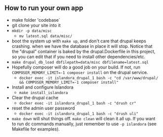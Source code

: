 ## How to run your own app

* make folder 'codebase`
* git clone your site into it
* `mkdir -p data/misc`
  * `mv latest.sql data/misc/`
* boot the system up with `make up`, and don't care that drupal keeps crashing. when we have the database in place it will stop. Notice that the "drupal" container is baked by the drupal.Dockerfile in this project, so you can edit that if you need to install other dependencies/etc.
* `make drupal_db_load dbfilepath=data/misc dbfilename=latest.sql`
* Hopefully composer will do a good job on your build. If not, run `COMPOSER_MEMORY_LIMIT=-1 composer install` on the drupal service.
  * `docker exec -it islandora_drupal_1 bash -c "cd /var/www/drupal/ && COMPOSER_MEMORY_LIMIT=-1 composer install"`
* Install and configure Islandora
  * `make install_islandora`
* Clear the drupal cache
  * `docker exec -it islandora_drupal_1 bash -c "drush cr"`
* reset the admin user password
  * `docker exec -it islandora_drupal_1 bash -c "drush uli"`
* `make down` will shut things off. `make clean` will clean it all up. If you want to run dc commands manually, just remember to use `-p islandora` (see Makefile for examples).